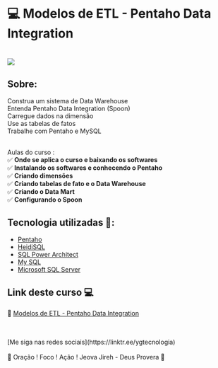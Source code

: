 # 💻   Modelos de ETL - Pentaho Data Integration

<h1>
   <img src="https://i.ibb.co/6WR7tjR/Modelos-de-ETL-Pentaho-Data-Integration.png" border="0">
</h1>

## Sobre: 

Construa um sistema de Data Warehouse<br>
Entenda Pentaho Data Integration (Spoon)<br>
Carregue dados na dimensão<br>
Use as tabelas de fatos<br>
Trabalhe com Pentaho e MySQL<br><br>

Aulas do curso :<br>
✅ **Onde se aplica o curso e baixando os softwares**<br>
✅ **Instalando os softwares e conhecendo o Pentaho**<br>
✅ **Criando dimensões**<br>
✅ **Criando tabelas de fato e o Data Warehouse**<br>
✅ **Criando o Data Mart**<br>
✅ **Configurando o Spoon**<br>

## Tecnologia utilizadas 🚀:

* <a href="https://pt.wikipedia.org/wiki/Pentaho">Pentaho</a>  
* <a href="https://pt.wikipedia.org/wiki/HeidiSQL">HeidiSQL</a> 
* <a href="http://www.bestofbi.com/page/news-architect-018">SQL Power Architect</a> 
* <a href="https://pt.wikipedia.org/wiki/MySQL">My SQL</a> 
* <a href="https://pt.wikipedia.org/wiki/Microsoft_SQL_Server">Microsoft SQL Server</a>

## Link deste curso  💻

 🎯 <a href="https://cursos.alura.com.br/course/pentaho-data-integration-modelos-etl
" target="_blank" >Modelos de ETL - Pentaho Data Integration</a>

<br>
<br>
[Me siga nas redes sociais](https://linktr.ee/ygtecnologia)
<br>
<br> 
🙏 Oração ! Foco ! Ação ! Jeova Jireh - Deus Provera 🙏  
